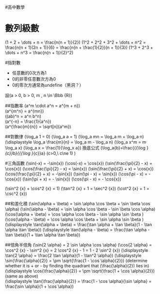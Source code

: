 #高中數學

# 數列級數
\(1 + 2 + \dots + n = \frac{n(n + 1)}{2}\)
\(1^2 + 2^2 + 3^2 + \dots + n^2 = \frac{n(n + 1)(2n + 1)}{6} = \frac{n(n + \frac{1}{2})(n + 1)}{3}\)
\(1^3 + 2^3 + \dots + n^3 = \frac{n(n + 1)}{2}^2\)

#指對數
* 任意數的0次方為1
* 0的非零任意數次方為0
* 0的零次方通常為undefine（黑洞？）

設\(a > 0, b > 0, m , n \in \Bbb {R}\)  

##指數率
\(a^m \cdot a^n = a^{m + n}\)  
\(a^{m^n} = a^{mn}\)  
\((ab)^n = a^n b^n\)  
\(a^{-n} = \frac{1}{a^n}\)  
\(a^{\frac{m}{n}} = \sqrt[n]{a^m}\) 

##對數律
\(\log_a 1 = 0\)
\(\log_a a = 1\)
\(\log_a mn = \log_a m + \log_a n\)
\(\displaystyle \log_a \frac{m}{n} = \log_a m - \log_a n\)
\(\log_a x^m = m \log_a x\)
\(\log_a x = \frac{1}{\log_x a}\)
換底公式 \(\log_a{b}=\frac{{{\log }_{c}}b}{{{\log }_{c}}a} (c>0,\ c\ne 1) \)

#三角函數
\(\sin(-x) = -\sin{x}\)
\(\cos(-x) = \cos{x}\)
\(\sin(\frac{\pi}{2} - x) = \cos{x}\)
\(\cos(\frac{\pi}{2} - x) = \sin{x}\)
\(\sin(\frac{\pi}{2} + x) = \cos{x}\)
\(\cos(\frac{\pi}{2} + x) = -\sin{x}\)
\(\sin(\pi - x) = \sin{x}\)
\(\cos(\pi - x) = - \cos{x}\)
\(\sin(\pi + x) = - \sin{x}\)
\(\cos(\pi - x) = - \cos{x}\)

\(\sin^2 {x} + \cos^2 {x} = 1\)
\(\tan^2 {x} + 1 = \sec^2 {x}\)
\(\cot^2 {x} + 1 = \csc^2 {x}\)

##和差化積
\(\sin(\alpha + \beta) = \sin \alpha \cos \beta + \sin \beta \cos \alpha\)
\(\sin(\alpha - \beta) = \sin \alpha \cos \beta - \sin \beta \cos \alpha\)
\(\cos(\alpha + \beta) = \cos \alpha \cos \beta - \sin \alpha \sin \beta \)
\(\cos(\alpha - \beta) = \cos \alpha \cos \beta + \sin \alpha \sin \beta \)
\(\displaystyle \tan(\alpha + \beta) = \frac{\tan \alpha + \tan \beta}{1 - \tan \alpha \tan \beta}\)
\(\displaystyle \tan(\alpha - \beta) = \frac{\tan \alpha - \tan \beta}{1 + \tan \alpha \tan \beta}\)

##倍角半倍角
\(\sin{2 \alpha} = 2 \sin \alpha \cos \alpha\)
\(\cos{2 \alpha} = \cos^2 {x} - \sin^2 {x} = 2 \cos^2 {x} - 1 = 1 - 2 \sin^2 {x}\)
\(\displaystyle \tan{2 \alpha} = \frac{2 \tan \alpha}{1 - \tan^2 \alpha}\)
\(\displaystyle \sin{\frac{\alpha}{2}} = \pm \sqrt{\frac{1 - \cos \alpha}{2}}\) (determine whether it is + or - by finding the quadrant that \(\frac{\alpha}{2}\) lies in)
\(\displaystyle \cos{\frac{\alpha}{2}} = \pm \sqrt{\frac{1 + \cos \alpha}{2}}\) (same as above)  
\(\displaystyle \tan{\frac{\alpha}{2}} = \frac{1 - \cos \alpha}{\sin \alpha} = \frac{\sin \alpha}{1 + \cos \alpha}\)